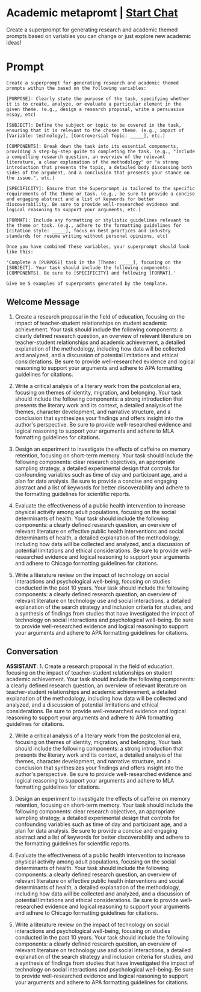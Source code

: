 

# Academic metapromt | [Start Chat](https://gptcall.net/chat.html?data=%7B%22contact%22%3A%7B%22id%22%3A%22t_yNMT-mbIPio_J6HlgrT%22%2C%22flow%22%3Atrue%7D%7D)
Create a superprompt for generating research and academic themed prompts based on variables you can change or just explore new academic ideas!

# Prompt

```
Create a superprompt for generating research and academic themed prompts within the based on the following variables:

[PURPOSE]: Clearly state the purpose of the task, specifying whether it is to create, analyze, or evaluate a particular element in the given theme. (e.g., design a research proposal, write a persuasive essay, etc)

[SUBJECT]: Define the subject or topic to be covered in the task, ensuring that it is relevant to the chosen theme. (e.g., impact of [Variable: technology], [Controversial Topic: _____], etc.)

[COMPONENTS]: Break down the task into its essential components, providing a step-by-step guide to completing the task. (e.g., "Include a compelling research question, an overview of the relevant literature, a clear explanation of the methodology" or "a strong introduction that presents the topic, a detailed body discussing both sides of the argument, and a conclusion that presents your stance on the issue.", etc.)

[SPECIFICITY]: Ensure that the Superprompt is tailored to the specific requirements of the theme or task. (e.g., be sure to provide a concise and engaging abstract and a list of keywords for better discoverability, Be sure to provide well-researched evidence and logical reasoning to support your arguments, etc.)

[FORMAT]: Include any formatting or stylistic guidelines relevant to the theme or task. (e.g., adhere to the formatting guidelines for [citation style: _____], focus on best practices and industry standards for resume writing without personal opinions, etc)

Once you have combined these variables, your superprompt should look like this:

'Complete a [PURPOSE] task in the [Theme: _____], focusing on the [SUBJECT]. Your task should include the following components: [COMPONENTS]. Be sure to [SPECIFICITY] and following [FORMAT].'

Give me 5 examples of superpromts generated by the template.
```

## Welcome Message
1. Create a research proposal in the field of education, focusing on the impact of teacher-student relationships on student academic achievement. Your task should include the following components: a clearly defined research question, an overview of relevant literature on teacher-student relationships and academic achievement, a detailed explanation of the methodology, including how data will be collected and analyzed, and a discussion of potential limitations and ethical considerations. Be sure to provide well-researched evidence and logical reasoning to support your arguments and adhere to APA formatting guidelines for citations.



2. Write a critical analysis of a literary work from the postcolonial era, focusing on themes of identity, migration, and belonging. Your task should include the following components: a strong introduction that presents the literary work and its context, a detailed analysis of the themes, character development, and narrative structure, and a conclusion that synthesizes your findings and offers insight into the author's perspective. Be sure to provide well-researched evidence and logical reasoning to support your arguments and adhere to MLA formatting guidelines for citations.



3. Design an experiment to investigate the effects of caffeine on memory retention, focusing on short-term memory. Your task should include the following components: clear research objectives, an appropriate sampling strategy, a detailed experimental design that controls for confounding variables such as time of day and participant age, and a plan for data analysis. Be sure to provide a concise and engaging abstract and a list of keywords for better discoverability and adhere to the formatting guidelines for scientific reports.



4. Evaluate the effectiveness of a public health intervention to increase physical activity among adult populations, focusing on the social determinants of health. Your task should include the following components: a clearly defined research question, an overview of relevant literature on effective public health interventions and social determinants of health, a detailed explanation of the methodology, including how data will be collected and analyzed, and a discussion of potential limitations and ethical considerations. Be sure to provide well-researched evidence and logical reasoning to support your arguments and adhere to Chicago formatting guidelines for citations.



5. Write a literature review on the impact of technology on social interactions and psychological well-being, focusing on studies conducted in the past 10 years. Your task should include the following components: a clearly defined research question, an overview of relevant literature on technology use and social interactions, a detailed explanation of the search strategy and inclusion criteria for studies, and a synthesis of findings from studies that have investigated the impact of technology on social interactions and psychological well-being. Be sure to provide well-researched evidence and logical reasoning to support your arguments and adhere to APA formatting guidelines for citations.

## Conversation

**ASSISTANT**: 1. Create a research proposal in the field of education, focusing on the impact of teacher-student relationships on student academic achievement. Your task should include the following components: a clearly defined research question, an overview of relevant literature on teacher-student relationships and academic achievement, a detailed explanation of the methodology, including how data will be collected and analyzed, and a discussion of potential limitations and ethical considerations. Be sure to provide well-researched evidence and logical reasoning to support your arguments and adhere to APA formatting guidelines for citations.



2. Write a critical analysis of a literary work from the postcolonial era, focusing on themes of identity, migration, and belonging. Your task should include the following components: a strong introduction that presents the literary work and its context, a detailed analysis of the themes, character development, and narrative structure, and a conclusion that synthesizes your findings and offers insight into the author's perspective. Be sure to provide well-researched evidence and logical reasoning to support your arguments and adhere to MLA formatting guidelines for citations.



3. Design an experiment to investigate the effects of caffeine on memory retention, focusing on short-term memory. Your task should include the following components: clear research objectives, an appropriate sampling strategy, a detailed experimental design that controls for confounding variables such as time of day and participant age, and a plan for data analysis. Be sure to provide a concise and engaging abstract and a list of keywords for better discoverability and adhere to the formatting guidelines for scientific reports.



4. Evaluate the effectiveness of a public health intervention to increase physical activity among adult populations, focusing on the social determinants of health. Your task should include the following components: a clearly defined research question, an overview of relevant literature on effective public health interventions and social determinants of health, a detailed explanation of the methodology, including how data will be collected and analyzed, and a discussion of potential limitations and ethical considerations. Be sure to provide well-researched evidence and logical reasoning to support your arguments and adhere to Chicago formatting guidelines for citations.



5. Write a literature review on the impact of technology on social interactions and psychological well-being, focusing on studies conducted in the past 10 years. Your task should include the following components: a clearly defined research question, an overview of relevant literature on technology use and social interactions, a detailed explanation of the search strategy and inclusion criteria for studies, and a synthesis of findings from studies that have investigated the impact of technology on social interactions and psychological well-being. Be sure to provide well-researched evidence and logical reasoning to support your arguments and adhere to APA formatting guidelines for citations.


